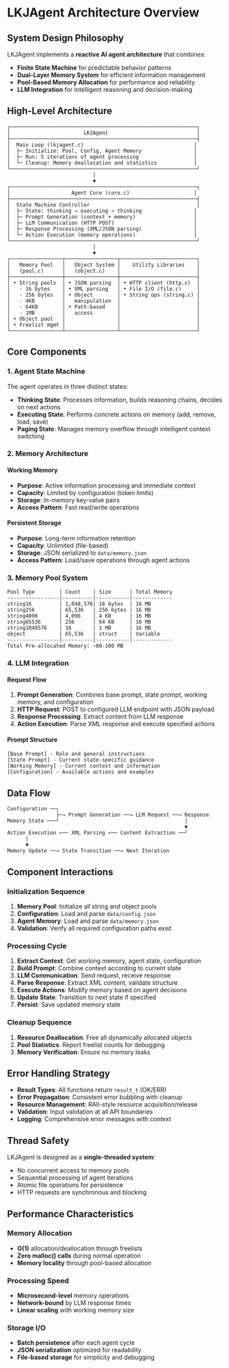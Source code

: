 # LKJAgent Architecture Overview

## System Design Philosophy

LKJAgent implements a **reactive AI agent architecture** that combines:
- **Finite State Machine** for predictable behavior patterns
- **Dual-Layer Memory System** for efficient information management
- **Pool-Based Memory Allocation** for performance and reliability
- **LLM Integration** for intelligent reasoning and decision-making

## High-Level Architecture

```
┌─────────────────────────────────────────────────────────────┐
│                        LKJAgent                             │
├─────────────────────────────────────────────────────────────┤
│  Main Loop (lkjagent.c)                                    │
│  ├─ Initialize: Pool, Config, Agent Memory                 │
│  ├─ Run: 5 iterations of agent processing                  │
│  └─ Cleanup: Memory deallocation and statistics            │
└─────────────────────────────────────────────────────────────┘
                            │
                            ▼
┌─────────────────────────────────────────────────────────────┐
│                    Agent Core (core.c)                     │
├─────────────────────────────────────────────────────────────┤
│  State Machine Controller                                   │
│  ├─ State: thinking → executing → thinking                 │
│  ├─ Prompt Generation (context + memory)                   │
│  ├─ LLM Communication (HTTP POST)                          │
│  ├─ Response Processing (XML/JSON parsing)                 │
│  └─ Action Execution (memory operations)                   │
└─────────────────────────────────────────────────────────────┘
                            │
                            ▼
┌─────────────────┬─────────────────┬─────────────────────────┐
│   Memory Pool   │   Object System │    Utility Libraries    │
│   (pool.c)      │   (object.c)    │                         │
├─────────────────┼─────────────────┼─────────────────────────┤
│ • String pools  │ • JSON parsing  │ • HTTP client (http.c)  │
│   - 16 bytes    │ • XML parsing   │ • File I/O (file.c)     │
│   - 256 bytes   │ • Object        │ • String ops (string.c) │
│   - 4KB         │   manipulation  │                         │
│   - 64KB        │ • Path-based    │                         │
│   - 1MB         │   access        │                         │
│ • Object pool   │                 │                         │
│ • Freelist mgmt │                 │                         │
└─────────────────┴─────────────────┴─────────────────────────┘
```

## Core Components

### 1. Agent State Machine

The agent operates in three distinct states:

- **Thinking State**: Processes information, builds reasoning chains, decides on next actions
- **Executing State**: Performs concrete actions on memory (add, remove, load, save)
- **Paging State**: Manages memory overflow through intelligent context switching

### 2. Memory Architecture

#### Working Memory
- **Purpose**: Active information processing and immediate context
- **Capacity**: Limited by configuration (token limits)
- **Storage**: In-memory key-value pairs
- **Access Pattern**: Fast read/write operations

#### Persistent Storage
- **Purpose**: Long-term information retention
- **Capacity**: Unlimited (file-based)
- **Storage**: JSON serialized to `data/memory.json`
- **Access Pattern**: Load/save operations through agent actions

### 3. Memory Pool System

```
Pool Type        | Count    | Size      | Total Memory
-----------------|----------|-----------|-------------
string16         | 1,048,576| 16 bytes  | 16 MB
string256        | 65,536   | 256 bytes | 16 MB  
string4096       | 4,096    | 4 KB      | 16 MB
string65536      | 256      | 64 KB     | 16 MB
string1048576    | 16       | 1 MB      | 16 MB
object           | 65,536   | struct    | Variable
-----------------|----------|-----------|-------------
Total Pre-allocated Memory: ~80-100 MB
```

### 4. LLM Integration

#### Request Flow
1. **Prompt Generation**: Combines base prompt, state prompt, working memory, and configuration
2. **HTTP Request**: POST to configured LLM endpoint with JSON payload
3. **Response Processing**: Extract content from LLM response
4. **Action Execution**: Parse XML response and execute specified actions

#### Prompt Structure
```
[Base Prompt] - Role and general instructions
[State Prompt] - Current state-specific guidance  
[Working Memory] - Current context and information
[Configuration] - Available actions and examples
```

## Data Flow

```
Configuration ──┐
                ├─→ Prompt Generation ──→ LLM Request ──→ Response
Memory State ───┘                                         │
                                                          ▼
Action Execution ←── XML Parsing ←── Content Extraction ──┘
      │
      ▼
Memory Update ──→ State Transition ──→ Next Iteration
```

## Component Interactions

### Initialization Sequence
1. **Memory Pool**: Initialize all string and object pools
2. **Configuration**: Load and parse `data/config.json`
3. **Agent Memory**: Load and parse `data/memory.json`
4. **Validation**: Verify all required configuration paths exist

### Processing Cycle
1. **Extract Context**: Get working memory, agent state, configuration
2. **Build Prompt**: Combine context according to current state
3. **LLM Communication**: Send request, receive response
4. **Parse Response**: Extract XML content, validate structure
5. **Execute Actions**: Modify memory based on agent decisions
6. **Update State**: Transition to next state if specified
7. **Persist**: Save updated memory state

### Cleanup Sequence
1. **Resource Deallocation**: Free all dynamically allocated objects
2. **Pool Statistics**: Report freelist counts for debugging
3. **Memory Verification**: Ensure no memory leaks

## Error Handling Strategy

- **Result Types**: All functions return `result_t` (OK/ERR)
- **Error Propagation**: Consistent error bubbling with cleanup
- **Resource Management**: RAII-style resource acquisition/release
- **Validation**: Input validation at all API boundaries
- **Logging**: Comprehensive error messages with context

## Thread Safety

LKJAgent is designed as a **single-threaded system**:
- No concurrent access to memory pools
- Sequential processing of agent iterations  
- Atomic file operations for persistence
- HTTP requests are synchronous and blocking

## Performance Characteristics

### Memory Allocation
- **O(1)** allocation/deallocation through freelists
- **Zero malloc() calls** during normal operation
- **Memory locality** through pool-based allocation

### Processing Speed
- **Microsecond-level** memory operations
- **Network-bound** by LLM response times
- **Linear scaling** with working memory size

### Storage I/O
- **Batch persistence** after each agent cycle
- **JSON serialization** optimized for readability
- **File-based storage** for simplicity and debugging
